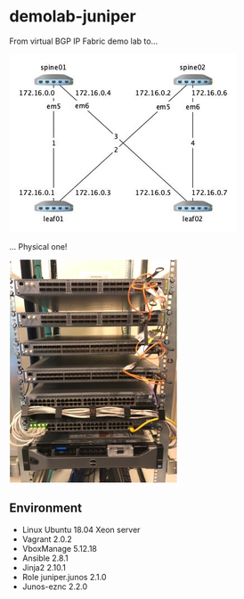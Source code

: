 # demolab-juniper

From virtual BGP IP Fabric demo lab to...

![Virtual demo lab](Juniper-IP-Fabric.jpg)

... Physical one!

![Physical demo lab](Juniper-demo-lab.jpg)

## Environment
- Linux Ubuntu 18.04 Xeon server
- Vagrant 2.0.2
- VboxManage 5.12.18
- Ansible 2.8.1
- Jinja2 2.10.1
- Role juniper.junos 2.1.0
- Junos-eznc 2.2.0
